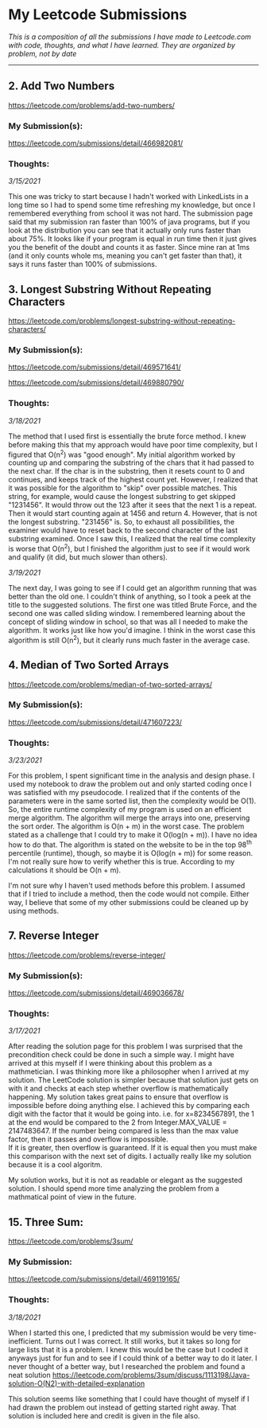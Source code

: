 # My Leetcode Submissions

*This is a composition of all the submissions I have made to Leetcode.com with code, thoughts, and what I have learned.  They are organized by problem, not by date*

---

## 2. Add Two Numbers

https://leetcode.com/problems/add-two-numbers/

### My Submission(s): 

https://leetcode.com/submissions/detail/466982081/

### Thoughts:

*3/15/2021*

This one was tricky to start because I hadn't worked with LinkedLists in a long time so I had to spend some time refreshing my knowledge, but once I remembered everything from school it was not hard.  The submission page said that my submission ran faster than 100% of java programs, but if you look at the distribution you can see that it actually only runs faster than about 75%.  It looks like if your program is equal in run time then it just gives you the benefit of the doubt and counts it as faster.  Since mine ran at 1ms (and it only counts whole ms, meaning you can't get faster than that), it says it runs faster than 100% of submissions.

## 3. Longest Substring Without Repeating Characters

https://leetcode.com/problems/longest-substring-without-repeating-characters/

### My Submission(s):

https://leetcode.com/submissions/detail/469571641/

https://leetcode.com/submissions/detail/469880790/

### Thoughts:

*3/18/2021*

The method that I used first is essentially the brute force method.  I 
knew before making this that my approach would have poor time 
complexity, but I figured that O(n<sup>2</sup>) was "good enough".  My 
initial algorithm worked by counting up and comparing the substring of 
the chars that it had passed to the next char.  If the char is in the 
substring, then it resets count to 0 and continues, and keeps track of 
the highest count yet.  However, I realized that it was possible for the 
algorithm to "skip" over possible matches.  This string, for example, 
would cause the longest substring to get skipped "1231456".  It would 
throw out the 123 after it sees that the next 1 is a repeat.  Then it 
would start counting again at 1456 and return 4.  However, that is not 
the longest substring.  "231456" is.  So, to exhaust all possibilities, 
the examiner would have to reset back to the second character of the 
last substring examined.  Once I saw this, I realized that the real time 
complexity is worse that O(n<sup>2</sup>), but I finished the algorithm 
just to see if it would work and qualify (it did, but much slower than 
others).  

*3/19/2021*

The next day, I was going to see if I could get an algorithm running 
that was better than the old one.  I couldn't think of anything, so I 
took a peek at the title to the suggested solutions.  The first one was 
titled Brute Force, and the second one was called sliding window.  I 
remembered learning about the concept of sliding window in school, so 
that was all I needed to make the algorithm.  It works just like how 
you'd imagine.  I think in the worst case this algorithm is still 
O(n<sup>2</sup>), but it clearly runs much faster in the average case.

## 4. Median of Two Sorted Arrays

https://leetcode.com/problems/median-of-two-sorted-arrays/

### My Submission(s):

https://leetcode.com/submissions/detail/471607223/

### Thoughts:

*3/23/2021*

For this problem, I spent significant time in the analysis and design phase.  I used my notebook to draw the problem out and only started coding once I was satisfied with my pseudocode.  I 
realized that if the contents of the parameters were in the same sorted list, then the complexity would be O(1).  So, the entire runtime complexity of my program is used on an efficient 
merge algorithm.  The algorithm will merge the arrays into one, preserving the sort order.  The algorithm is O(n + m) in the worst case.  The problem stated as a challenge that I could try 
to make it O(log(n + m)).  I have no idea how to do that.  The algorithm is stated on the website to be in the top 98<sup>th</sup> percentile (runtime), though, so maybe it is O(log(n + 
m)) for some reason. I'm not really sure how to verify whether this is true.  According to my calculations it should be O(n + m).

I'm not sure why I haven't used methods before this problem.  I assumed that if I tried to include a method, then the code would not compile.  Either way, I believe that some of my other 
submissions could be cleaned up by using methods.

## 7. Reverse Integer

https://leetcode.com/problems/reverse-integer/

### My Submission(s): 

https://leetcode.com/submissions/detail/469036678/

### Thoughts:

*3/17/2021*

After reading the solution page for this problem I was surprised that 
the precondition check could be done in such a simple way.  I might have 
arrived at this myself if I were thinking about this problem as a 
mathmetician.  I was thinking more like a philosopher when I arrived at 
my solution.  The LeetCode solution is simpler because that solution 
just gets on with it and checks at each step whether overflow is 
mathematically happening.  My solution takes great pains to ensure that 
overflow is impossible before doing anything else.  I achieved this by 
comparing each digit with the factor that it would be going into.  i.e. 
for x=8234567891, the 1 at the end would be compared to the 2 from 
Integer.MAX_VALUE = 2147483647.  If the number being compared is less 
than the max value factor, then it passes and overflow is impossible.  
If it is greater, then overflow is guaranteed.  If it is equal then you 
must make this comparison with the next set of digits.  I actually 
really like my solution because it is a cool algoritm.

My solution works, but it is not as readable or elegant as the suggested 
solution.  I should spend more time analyzing the problem from a 
mathmatical point of view in the future.

## 15. Three Sum:

https://leetcode.com/problems/3sum/

### My Submission:

https://leetcode.com/submissions/detail/469119165/

### Thoughts:

*3/18/2021*

When I started this one, I predicted that my submission would be very 
time-inefficient.  Turns out I was correct.  It still works, but it 
takes so long for large lists that it is a problem.  I knew this would 
be the case but I coded it anyways just for fun and to see if I could 
think of a better way to do it later.  I never thought of a better way, 
but I researched the problem and found a neat solution 
https://leetcode.com/problems/3sum/discuss/1113198/Java-solution-O(N2)-with-detailed-explanation

This solution seems like something that I could have thought of myself 
if I had drawn the problem out instead of getting started right away.  That solution is included here and credit is given in the file also.

